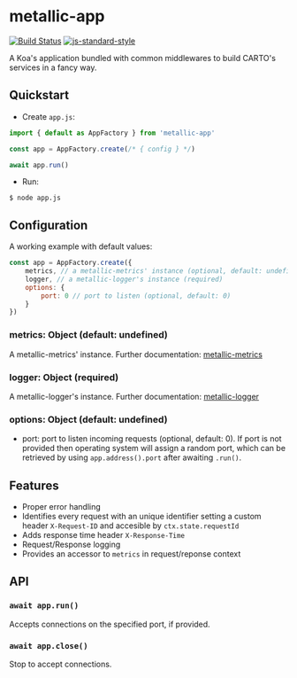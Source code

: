 # metallic-app

[![Build Status](https://travis-ci.org/CartoDB/metallic-app.svg?branch=master)](https://travis-ci.org/CartoDB/metallic-app)
[![js-standard-style](https://img.shields.io/badge/code%20style-standard-brightgreen.svg)](http://standardjs.com/)

A Koa's application bundled with common middlewares to build CARTO's services in a fancy way.

## Quickstart

  - Create `app.js`:

```js
import { default as AppFactory } from 'metallic-app'

const app = AppFactory.create(/* { config } */)

await app.run()
```

  - Run:

```
$ node app.js
```

## Configuration

A working example with default values:

```js
const app = AppFactory.create({
    metrics, // a metallic-metrics' instance (optional, default: undefined)
    logger, // a metallic-logger's instance (required)
    options: {
        port: 0 // port to listen (optional, default: 0)
    }
})
```

### metrics: Object (default: undefined)

A metallic-metrics' instance. Further documentation: [metallic-metrics](https://github.com/CartoDB/metallic-metrics)

### logger: Object (required)

A metallic-logger's instance. Further documentation: [metallic-logger](https://github.com/CartoDB/metallic-logger)

### options: Object (default: undefined)

- port: port to listen incoming requests (optional, default: 0). If port is not provided then operating system will assign a random port, which can be retrieved by using `app.address().port` after awaiting `.run()`.

## Features

- Proper error handling
- Identifies every request with an unique identifier setting a custom header `X-Request-ID` and accesible by `ctx.state.requestId`
- Adds response time header `X-Response-Time`
- Request/Response logging
- Provides an accessor to `metrics` in request/reponse context


## API

### `await app.run()`

Accepts connections on the specified port, if provided.

### `await app.close()`

Stop to accept connections.
